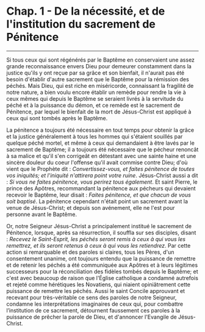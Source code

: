 # Chap. 1 - De la nécessité, et de l'institution du sacrement de Pénitence

***

Si tous ceux qui sont régénérés par le Baptême en conservaient une assez grande reconnaissance envers Dieu pour demeurer constamment dans la justice qu'ils y ont reçue par sa grâce et son bienfait, il n'aurait pas été besoin d'établir d'autre sacrement que le Baptême pour la rémission des péchés. Mais Dieu, qui est riche en miséricorde, connaissant la fragilité de notre nature, a bien voulu encore établir un remède pour rendre la vie à ceux mêmes qui depuis le Baptême se seraient livrés à la servitude du péché et à la puissance du démon, et ce remède est le sacrement de Pénitence, par lequel le bienfait de la mort de Jésus-Christ est appliqué à ceux qui sont tombés après le Baptême.

La pénitence a toujours été nécessaire en tout temps pour obtenir la grâce et la justice généralement à tous les hommes qui s'étaient souillés par quelque péché mortel, et même à ceux qui demandaient à être lavés par le sacrement de Baptême; il a toujours été nécessaire que le pécheur renoncât à sa malice et qu'il s'en corrigeât en détestant avec une sainte haine et une sincère douleur du coeur l'offense qu'il avait commise contre Dieu; d'où vient que le Prophète dit : *Convertissez-vous, et faites pénitence de toutes vos iniquités; et l'iniquité n'attirera point votre ruine*. Jésus-Christ aussi a dit : *Si vous ne faites pénitence, vous perirez tous également*. Et saint Pierre, le prince des Apôtres, recommandant la pénitence aux pécheurs qui devaient recevoir le Baptême, leur disait : *Faites pénitence, et que chacun de vous soit baptisé*. La pénitence cependant n'était point un sacrement avant la venue de Jésus-Christ; et depuis son avénement, elle ne l'est pour personne avant le Baptême. 

Or, notre Seigneur Jésus-Christ a principalement institué le sacrement de Pénitence, lorsque, après sa résurrection, il souffla sur ses disciples, disant : *Recevez le Saint-Esprit, les péchés seront remis à ceux à qui vous les remettrez, et ils seront retenus à ceux à qui vous les retiendrez*. Par cette action si remarquable et des paroles si claires, tous les Pères, d'un consentement unanime, ont toujours entendu que la puissance de remettre et de retenir les péchés a été communiquée aux Apôtres et à leurs légitimes successeurs pour la réconciliation des fidèles tombés depuis le Baptême; et c'est avec beaucoup de raison que l'Église catholique a condamné autrefois et rejeté comme hérétiques les Novatiens, qui niaient opiniâtrement cette puissance de remettre les péchés. Aussi le saint Concile approuvant et recevant pour très-véritable ce sens des paroles de notre Seigneur, condamne les interprétations imaginaires de ceux qui, pour combattre l’institution de ce sacrement, détournent faussement ces paroles à la puissance de prêcher la parole de Dieu, et d'annoncer l'Evangile de Jésus-Christ.

